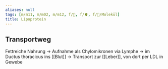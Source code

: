 ```yaml
---
aliases: null
tags: [m/m11, m/m02, m/m12, f/🧪, f/🫀, f/🧪/Molekül]
title: Lipoprotein
---
```

## Transportweg
Fettreiche Nahrung → Aufnahme als Chylomikronen via Lymphe → im Ductus thoracicus ins [[Blut]] → Transport zur [[Leber]], von dort per LDL in Gewebe
